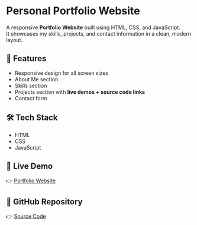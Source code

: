 # Personal Portfolio Website

A responsive **Portfolio Website** built using HTML, CSS, and JavaScript.  
It showcases my skills, projects, and contact information in a clean, modern layout.

## 🚀 Features
- Responsive design for all screen sizes
- About Me section
- Skills section
- Projects section with **live demos + source code links**
- Contact form

## 🛠️ Tech Stack
- HTML
- CSS
- JavaScript

## 🔗 Live Demo
👉 [Portfolio Website](https://shruti4025605.github.io/Portfolio/)

## 📂 GitHub Repository
👉 [Source Code](https://github.com/shruti4025605/Portfolio)
